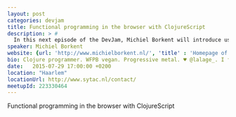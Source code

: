 ```yaml
---
layout: post
categories: devjam
title: Functional programming in the browser with ClojureScript
description: > #
  In this next episode of the DevJam, Michiel Borkent will introduce us to the world of ClojureScript, a new addition to the Frontend Development landscape which delivers functional programming and powerful abstractions to develop complex web applications without drowning in an ocean of callbacks.
speaker: Michiel Borkent
website: {url: 'http://www.michielborkent.nl/', 'title' : 'Homepage of Michiel Borkent'}
bio: Clojure programmer. WFPB vegan. Progressive metal. ♥ @lalage_. I follow back using lists.
date:   2015-07-29 17:00:00 +0200
location: "Haarlem"
locationUrl: http://www.sytac.nl/contact/
meetupId: 223330464
---
```

Functional programming in the browser with ClojureScript
